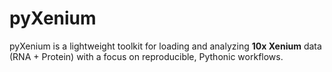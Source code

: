 # pyXenium

pyXenium is a lightweight toolkit for loading and analyzing **10x Xenium** data (RNA + Protein) with a focus on reproducible, Pythonic workflows.
